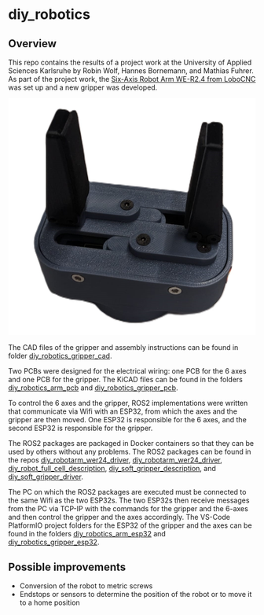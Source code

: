 # diy_robotics

## Overview

This repo contains the results of a project work at the University of Applied Sciences Karlsruhe by Robin Wolf, Hannes Bornemann, and Mathias Fuhrer. As part of the project work, the [Six-Axis Robot Arm WE-R2.4 from LoboCNC](https://www.printables.com/de/model/132260-we-r24-six-axis-robot-arm) was set up and a new gripper was developed.

![img7](diy_robotics_gripper_cad/images/img7.png)

The CAD files of the gripper and assembly instructions can be found in folder [diy_robotics_gripper_cad](https://github.com/mathias31415/diy_robotics/tree/main/diy_robotics_gripper_cad).

Two PCBs were designed for the electrical wiring: one PCB for the 6 axes and one PCB for the gripper. The KiCAD files can be found in the folders [diy_robotics_arm_pcb](https://github.com/mathias31415/diy_robotics/tree/main/diy_robotics_arm_pcb) and [diy_robotics_gripper_pcb](https://github.com/mathias31415/diy_robotics/tree/main/diy_robotics_gripper_pcb).

To control the 6 axes and the gripper, ROS2 implementations were written that communicate via Wifi with an ESP32, from which the axes and the gripper are then moved. One ESP32 is responsible for the 6 axes, and the second ESP32 is responsible for the gripper.

The ROS2 packages are packaged in Docker containers so that they can be used by others without any problems. The ROS2 packages can be found in the repos [diy_robotarm_wer24_driver](https://github.com/RobinWolf/diy_robotarm_wer24_driver), [diy_robotarm_wer24_driver](https://github.com/RobinWolf/diy_robotarm_wer24_driver), [diy_robot_full_cell_description](https://github.com/RobinWolf/diy_robot_full_cell_description), [diy_soft_gripper_description](https://github.com/RobinWolf/diy_soft_gripper_description), and [diy_soft_gripper_driver](https://github.com/RobinWolf/diy_soft_gripper_driver).

The PC on which the ROS2 packages are executed must be connected to the same Wifi as the two ESP32s. The two ESP32s then receive messages from the PC via TCP-IP with the commands for the gripper and the 6-axes and then control the gripper and the axes accordingly. The VS-Code PlatformIO project folders for the ESP32 of the gripper and the axes can be found in the folders [diy_robotics_arm_esp32](https://github.com/mathias31415/diy_robotics/tree/main/diy_robotics_arm_esp32) and [diy_robotics_gripper_esp32](https://github.com/mathias31415/diy_robotics/tree/main/diy_robotics_gripper_esp32).

## Possible improvements

- Conversion of the robot to metric screws
- Endstops or sensors to determine the position of the robot or to move it to a home position


